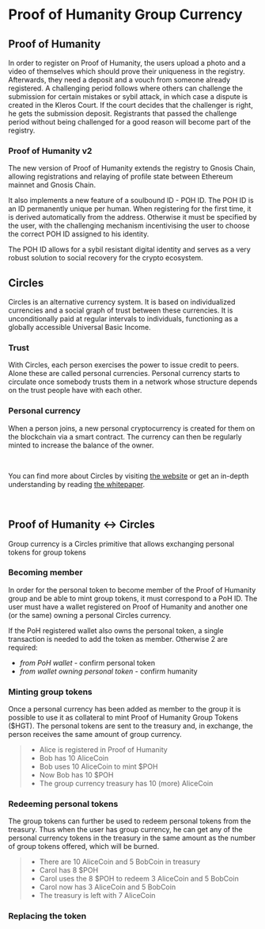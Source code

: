 # Proof of Humanity Group Currency

## **Proof of Humanity**

In order to register on Proof of Humanity, the users upload a photo and a video of themselves which should prove their uniqueness in the registry. Afterwards, they need a deposit and a vouch from someone already registered. A challenging period follows where others can challenge the submission for certain mistakes or sybil attack, in which case a dispute is created in the Kleros Court. If the court decides that the challenger is right, he gets the submission deposit. Registrants that passed the challenge period without being challenged for a good reason will become part of the registry.

### **Proof of Humanity v2**

The new version of Proof of Humanity extends the registry to Gnosis Chain, allowing registrations and relaying of profile state between Ethereum mainnet and Gnosis Chain. 

It also implements a new feature of a soulbound ID - POH ID. The POH ID is an ID permanently unique per human. When registering for the first time, it is derived automatically from the address. Otherwise it must be specified by the user, with the challenging mechanism incentivising the user to choose the correct POH ID assigned to his identity.

The POH ID allows for a sybil resistant digital identity and serves as a very robust solution to social recovery for the crypto ecosystem.


## **Circles**
Circles is an alternative currency system. It is based on individualized currencies and a social graph of trust between these currencies. It is unconditionally paid at regular intervals to individuals, functioning as a globally accessible Universal Basic Income.


### **Trust**

With Circles, each person exercises the power to issue credit to peers. Alone these are called personal currencies. Personal currency starts to circulate once somebody trusts them in a network whose structure depends on the trust people have with each other.

### **Personal currency**

When a person joins, a new personal cryptocurrency is created for them on the blockchain via a smart contract. The currency can then be regularly minted to increase the balance of the owner.

<br>

You can find more about Circles by visiting [the website](https://joincircles.net) or get an in-depth understanding by reading [the whitepaper](https://handbook.joincircles.net/docs/developers/whitepaper).

<br>


## **Proof of Humanity <-> Circles**

Group currency is a Circles primitive that allows exchanging personal tokens for group tokens

### **Becoming member**

In order for the personal token to become member of the Proof of Humanity group and be able to mint group tokens, it must correspond to a PoH ID. The user must have a wallet registered on Proof of Humanity and another one (or the same) owning a personal Circles currency.

If the PoH registered wallet also owns the personal token, a single transaction is needed to add the token as member. Otherwise 2 are required:
- *from PoH wallet* - confirm personal token
- *from wallet owning personal token* - confirm humanity

### **Minting group tokens**

Once a personal currency has been added as member to the group it is possible to use it as collateral to mint Proof of Humanity Group Tokens ($HGT). The personal tokens are sent to the treasury and, in exchange, the person receives the same amount of group currency.

>- Alice is registered in Proof of Humanity
>- Bob has 10 AliceCoin
>- Bob uses 10 AliceCoin to mint $POH
>- Now Bob has 10 $POH
>- The group currency treasury has 10 (more) AliceCoin

### **Redeeming personal tokens**

The group tokens can further be used to redeem personal tokens from the treasury. Thus when the user has group currency, he can get any of the personal currency tokens in the treasury in the same amount as the number of group tokens offered, which will be burned.

>- There are 10 AliceCoin and 5 BobCoin in treasury
>- Carol has 8 $POH
>- Carol uses the 8 $POH to redeem 3 AliceCoin and 5 BobCoin
>- Carol now has 3 AliceCoin and 5 BobCoin
>- The treasury is left with 7 AliceCoin

### **Replacing the token**


